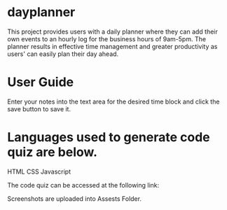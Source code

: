 # dayplanner

This project provides users with a daily planner where they can add their own events to an hourly log for the business hours of 9am-5pm. The planner results in effective time management and greater productivity as users' can easily plan their day ahead.

# User Guide

Enter your notes into the text area for the desired time block and click the save button to save it.

# Languages used to generate code quiz are below.

HTML
CSS
Javascript


The code quiz can be accessed at the following link: 

Screenshots are uploaded into Assests Folder.

